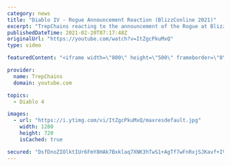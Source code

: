 ```yaml
---
category: news
title: "Diablo IV - Rogue Announcement Reaction (BlizzConline 2021)"
excerpt: "TrepChains reacting to the announcement of the Rogue at BlizzConline 2021. Full trailer available at: https://www.youtube.com/watch?v=LvrLZ4yETHI Credit: ..."
publishedDateTime: 2021-02-20T07:17:48Z
originalUrl: "https://youtube.com/watch?v=ItZgcPkuMxQ"
type: video

featuredContent: "<iframe width=\"800\" height=\"500\" frameborder=\"0\" src=\"https://www.youtube.com/embed/ItZgcPkuMxQ\" allow=\"accelerometer; autoplay; encrypted-media; gyroscope; picture-in-picture\" allowfullscreen></iframe>"

provider:
  name: TrepChains
  domain: youtube.com

topics:
  - Diablo 4

images:
  - url: "https://i.ytimg.com/vi/ItZgcPkuMxQ/maxresdefault.jpg"
    width: 1280
    height: 720
    isCached: true

secured: "DsfDnoZIOlktIUr6FmY8HAk7Bxklaq7XNK3hTwS1+AgTf7wFnRxjSJKavf+IVVLHYFwCUbMZv52Jo18PFOu8QcsiuT8SFhm+DqjZEjCZj5ykh0alWBC+1ti4IAfxndLJbz3Ag+kmT+dTYWV6nFNUgAIBwA2OMqv5KZ3OSmerWzd7ZAp5OxkPdClvFQ3Bwj5+JtJv19vjED2VCg1bfvM8/I6pBQ+k/+POrXX0wrX/is0qwc8pDYPiQZ/zU4ha3FhCjtobgtyQb+Cnxvjz4WCPOHwF/cbVdyAUTvlEh8K9c55f+XVhWoyMRla/aCHipQM9TSWrDDzepvRGkDpWQFx2vrwdgQ3fNjm2upn03rEU99JaXxGOXJEdKsWlLOruZR0VTVt2Iyh8tHozL8NIK2Mvqw==;ouOLdV09EzNqJnv/Eo0XxA=="
---
```


